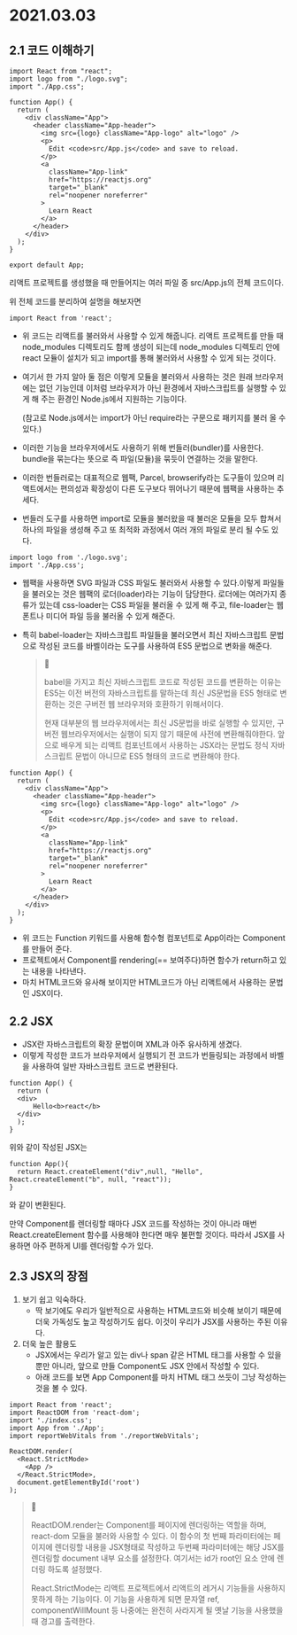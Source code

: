 # 2021.03.03

## 2.1 코드 이해하기

```react
import React from "react";
import logo from "./logo.svg";
import "./App.css";

function App() {
  return (
    <div className="App">
      <header className="App-header">
        <img src={logo} className="App-logo" alt="logo" />
        <p>
          Edit <code>src/App.js</code> and save to reload.
        </p>
        <a
          className="App-link"
          href="https://reactjs.org"
          target="_blank"
          rel="noopener noreferrer"
        >
          Learn React
        </a>
      </header>
    </div>
  );
}

export default App;

```

리액트 프로젝트를 생성했을 때 만들어지는 여러 파일 중 src/App.js의 전체 코드이다.

위 전체 코드를 분리하여 설명을 해보자면 

```react
import React from 'react';
```

- 위 코드는 리액트를 불러와서 사용할 수 있게 해줍니다. 리액트 프로젝트를 만들 때 node_modules 디렉토리도 함께 생성이 되는데 node_modules 디렉토리 안에 react 모듈이 설치가 되고 import를 통해 불러와서 사용할 수 있게 되는 것이다.

- 여기서 한 가지 알아 둘 점은 이렇게 모듈을 불러와서 사용하는 것은 원래 브라우저에는 없던 기능인데 이처럼 브라우저가 아닌 환경에서 자바스크립트를 실행할 수 있게 해 주는 환경인 Node.js에서 지원하는 기능이다. 

  (참고로 Node.js에서는 import가 아닌 require라는 구문으로 패키지를 불러 올 수 있다.)

- 이러한 기능을 브라우저에서도 사용하기 위해 번들러(bundler)를 사용한다. bundle을 묶는다는 뜻으로 즉 파일(모듈)을 묶듯이 연결하는 것을 말한다.

- 이러한 번들러로는 대표적으로 웹팩, Parcel, browserify라는 도구들이 있으며 리액트에서는 편의성과 확장성이 다른 도구보다 뛰어나기 때문에 웹팩을 사용하는 추세다.

- 번들러 도구를 사용하면 import로 모듈을 불러왔을 때 불러온 모듈을 모두 합쳐서 하나의 파일을 생성해 주고 또 최적화 과정에서 여러 개의 파일로 분리 될 수도 있다.

``` react
import logo from './logo.svg';
import './App.css';
```

- 웹팩을 사용하면 SVG 파일과 CSS 파일도 불러와서 사용할 수 있다.이렇게 파일들을 불러오는 것은 웹팩의 로더(loader)라는 기능이 담당한다. 로더에는 여러가지 종류가 있는데 css-loader는 CSS 파일을 불러올 수 있게 해 주고, file-loader는 웹 폰트나 미디어 파일 등을 불러올 수 있게 해준다. 

- 특히 babel-loader는 자바스크립트 파일들을 불러오면서 최신 자바스크립트 문법으로 작성된 코드를 바벨이라는 도구를 사용하여 ES5 문법으로 변화을 해준다.

  > 💬
  >
  >  babel을 가지고 최신 자바스크립트 코드로 작성된 코드를 변환하는 이유는 ES5는 이전 버전의 자바스크립트를 말하는데 최신 JS문법을 ES5 형태로 변환하는 것은 구버전 웹 브라우저와 호환하기 위해서이다.
  >
  >  현재 대부분의 웹 브라우저에서는 최신 JS문법을 바로 실행할 수 있지만, 구 버전 웹브라우저에서는 실행이 되지 않기 때문에 사전에 변환해줘야한다.  앞으로 배우게 되는 리액트 컴포넌트에서 사용하는 JSX라는 문법도 정식 자바스크립트 문법이 아니므로 ES5 형태의 코드로 변환해야 한다.

``` react
function App() {
  return (
    <div className="App">
      <header className="App-header">
        <img src={logo} className="App-logo" alt="logo" />
        <p>
          Edit <code>src/App.js</code> and save to reload.
        </p>
        <a
          className="App-link"
          href="https://reactjs.org"
          target="_blank"
          rel="noopener noreferrer"
        >
          Learn React
        </a>
      </header>
    </div>
  );
}
```

- 위 코드는 Function 키워드를 사용해 함수형 컴포넌트로 App이라는 Component를 만들어 준다.
- 프로젝트에서 Component를 rendering(== 보여주다)하면 함수가 return하고 있는 내용을 나타낸다.
- 마치 HTML코드와 유사해 보이지만 HTML코드가 아닌 리액트에서 사용하는 문법인 JSX이다.

## 2.2 JSX

- JSX란 자바스크립트의 확장 문법이며 XML과 아주 유사하게 생겼다.
- 이렇게 작성한 코드가 브라우저에서 실행되기 전 코드가 번들링되는 과정에서 바벨을 사용하여 일반 자바스크립트 코드로 변환된다.

``` react
function App() {
  return (
  <div>
      Hello<b>react</b>
  </div>
  );
}
```

위와 같이 작성된 JSX는 

``` react
function App(){
  return React.createElement("div",null, "Hello", React.createElement("b", null, "react"));
}
```

와 같이 변환된다.

만약 Component를 렌더링할 때마다 JSX 코드를 작성하는 것이 아니라 매번 React.createElement 함수를 사용해야 한다면 매우 불편할 것이다. 따라서 JSX를 사용하면 아주 편하게 UI를 렌더링할 수가 있다.

## 2.3 JSX의 장점

1. 보기 쉽고 익숙하다.
   - 딱 보기에도 우리가 일반적으로 사용하는 HTML코드와 비슷해 보이기 때문에 더욱 가독성도 높고 작성하기도 쉽다. 이것이 우리가 JSX를 사용하는 주된 이유다.
2. 더욱 높은 활용도
   - JSX에서는 우리가 알고 있는 div나 span 같은 HTML 태그를 사용할 수 있을 뿐만 아니라, 앞으로 만들  Component도 JSX 안에서 작성할 수 있다. 
   - 아래 코드를 보면 App Component를 마치 HTML 태그 쓰듯이 그냥 작성하는 것을 볼 수 있다.

``` react
import React from 'react';
import ReactDOM from 'react-dom';
import './index.css';
import App from './App';
import reportWebVitals from './reportWebVitals';

ReactDOM.render(
  <React.StrictMode>
    <App />
  </React.StrictMode>,
  document.getElementById('root')
);
```

> 💬 
>
>  ReactDOM.render는 Component를 페이지에 렌더링하는 역할을 하며, react-dom 모듈을 불러와 사용할 수 있다. 이 함수의 첫 번째 파라미터에는 페이지에 렌더링할 내용을 JSX형태로 작성하고 두번째 파라미터에는 해당 JSX를 렌더링할 document 내부 요소를 설정한다. 여기서는 id가 root인 요소 안에 렌더링 하도록 설정했다. 
>
>  React.StrictMode는 리액트 프로젝트에서 리액트의 레거시 기능들을 사용하지 못하게 하는 기능이다. 이 기능을 사용하게 되면 문자열 ref, componentWillMount 등 나중에는 완전히 사라지게 될 옛날 기능을 사용했을 때 경고를 출력한다. 

